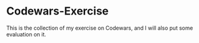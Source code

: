 # Codewars-Exercise
This is the collection of my exercise on Codewars, and I will also put some evaluation on it.
